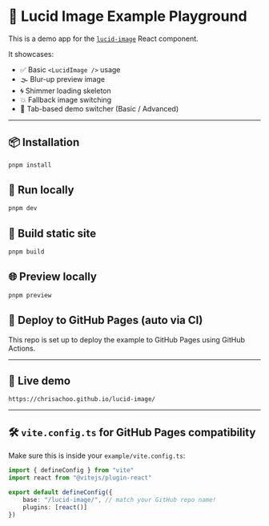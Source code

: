 # 🧪 Lucid Image Example Playground

This is a demo app for the [`lucid-image`](https://npmjs.com/package/lucid-image) React component.

It showcases:

- ✅ Basic `<LucidImage />` usage
- 🌫️ Blur-up preview image
- 🌀 Shimmer loading skeleton
- 💥 Fallback image switching
- 🔁 Tab-based demo switcher (Basic / Advanced)

---

## 📦 Installation

```bash
pnpm install
```

## 🚀 Run locally

```bash
pnpm dev
```

## 🧱 Build static site

```bash
pnpm build
```

## 🌐 Preview locally

```bash
pnpm preview
```

## 🚢 Deploy to GitHub Pages (auto via CI)

This repo is set up to deploy the example to GitHub Pages using GitHub Actions.

---

## 🔗 Live demo

```
https://chrisachoo.github.io/lucid-image/
```

---

## 🛠 `vite.config.ts` for GitHub Pages compatibility

Make sure this is inside your `example/vite.config.ts`:

```ts
import { defineConfig } from "vite"
import react from "@vitejs/plugin-react"

export default defineConfig({
	base: "/lucid-image/", // match your GitHub repo name!
	plugins: [react()]
})
```
